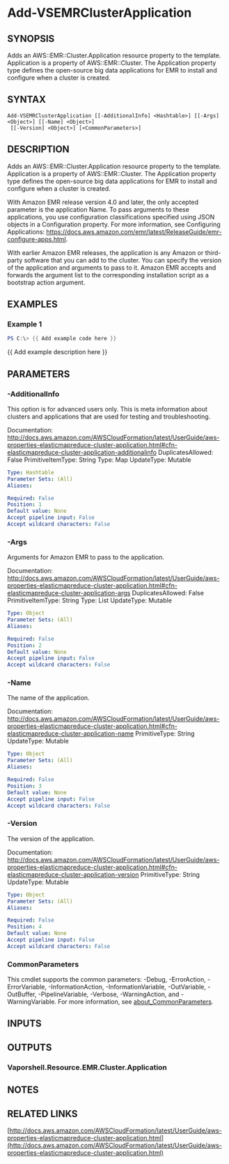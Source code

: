 # Add-VSEMRClusterApplication

## SYNOPSIS
Adds an AWS::EMR::Cluster.Application resource property to the template.
Application is a property of AWS::EMR::Cluster.
The Application property type defines the open-source big data applications for EMR to install and configure when a cluster is created.

## SYNTAX

```
Add-VSEMRClusterApplication [[-AdditionalInfo] <Hashtable>] [[-Args] <Object>] [[-Name] <Object>]
 [[-Version] <Object>] [<CommonParameters>]
```

## DESCRIPTION
Adds an AWS::EMR::Cluster.Application resource property to the template.
Application is a property of AWS::EMR::Cluster.
The Application property type defines the open-source big data applications for EMR to install and configure when a cluster is created.

With Amazon EMR release version 4.0 and later, the only accepted parameter is the application Name.
To pass arguments to these applications, you use configuration classifications specified using JSON objects in a Configuration property.
For more information, see Configuring Applications: https://docs.aws.amazon.com/emr/latest/ReleaseGuide/emr-configure-apps.html.

With earlier Amazon EMR releases, the application is any Amazon or third-party software that you can add to the cluster.
You can specify the version of the application and arguments to pass to it.
Amazon EMR accepts and forwards the argument list to the corresponding installation script as a bootstrap action argument.

## EXAMPLES

### Example 1
```powershell
PS C:\> {{ Add example code here }}
```

{{ Add example description here }}

## PARAMETERS

### -AdditionalInfo
This option is for advanced users only.
This is meta information about clusters and applications that are used for testing and troubleshooting.

Documentation: http://docs.aws.amazon.com/AWSCloudFormation/latest/UserGuide/aws-properties-elasticmapreduce-cluster-application.html#cfn-elasticmapreduce-cluster-application-additionalinfo
DuplicatesAllowed: False
PrimitiveItemType: String
Type: Map
UpdateType: Mutable

```yaml
Type: Hashtable
Parameter Sets: (All)
Aliases:

Required: False
Position: 1
Default value: None
Accept pipeline input: False
Accept wildcard characters: False
```

### -Args
Arguments for Amazon EMR to pass to the application.

Documentation: http://docs.aws.amazon.com/AWSCloudFormation/latest/UserGuide/aws-properties-elasticmapreduce-cluster-application.html#cfn-elasticmapreduce-cluster-application-args
DuplicatesAllowed: False
PrimitiveItemType: String
Type: List
UpdateType: Mutable

```yaml
Type: Object
Parameter Sets: (All)
Aliases:

Required: False
Position: 2
Default value: None
Accept pipeline input: False
Accept wildcard characters: False
```

### -Name
The name of the application.

Documentation: http://docs.aws.amazon.com/AWSCloudFormation/latest/UserGuide/aws-properties-elasticmapreduce-cluster-application.html#cfn-elasticmapreduce-cluster-application-name
PrimitiveType: String
UpdateType: Mutable

```yaml
Type: Object
Parameter Sets: (All)
Aliases:

Required: False
Position: 3
Default value: None
Accept pipeline input: False
Accept wildcard characters: False
```

### -Version
The version of the application.

Documentation: http://docs.aws.amazon.com/AWSCloudFormation/latest/UserGuide/aws-properties-elasticmapreduce-cluster-application.html#cfn-elasticmapreduce-cluster-application-version
PrimitiveType: String
UpdateType: Mutable

```yaml
Type: Object
Parameter Sets: (All)
Aliases:

Required: False
Position: 4
Default value: None
Accept pipeline input: False
Accept wildcard characters: False
```

### CommonParameters
This cmdlet supports the common parameters: -Debug, -ErrorAction, -ErrorVariable, -InformationAction, -InformationVariable, -OutVariable, -OutBuffer, -PipelineVariable, -Verbose, -WarningAction, and -WarningVariable. For more information, see [about_CommonParameters](http://go.microsoft.com/fwlink/?LinkID=113216).

## INPUTS

## OUTPUTS

### Vaporshell.Resource.EMR.Cluster.Application
## NOTES

## RELATED LINKS

[http://docs.aws.amazon.com/AWSCloudFormation/latest/UserGuide/aws-properties-elasticmapreduce-cluster-application.html](http://docs.aws.amazon.com/AWSCloudFormation/latest/UserGuide/aws-properties-elasticmapreduce-cluster-application.html)

